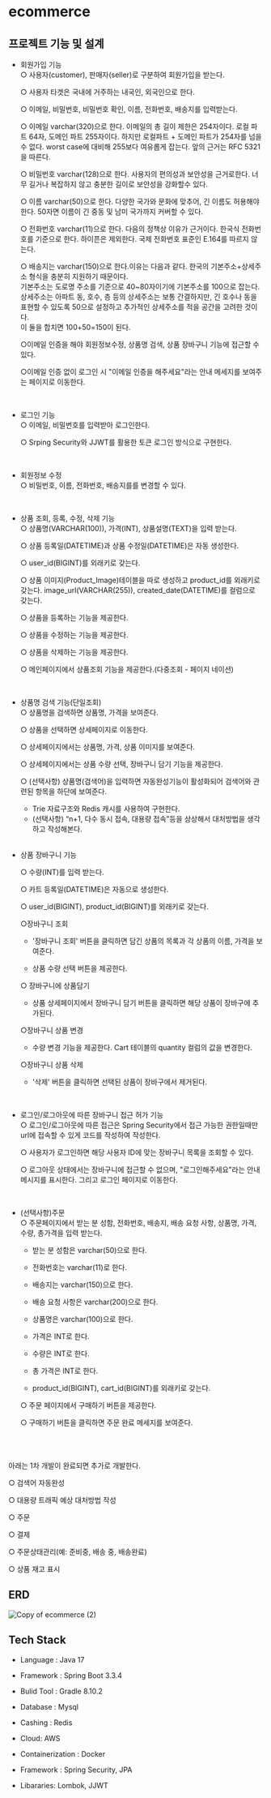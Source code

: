 # ecommerce


## 프로젝트 기능 및 설계
 * 회원가입 기능<br>
   &#9675; 사용자(customer), 판매자(seller)로 구분하여 회원가입을 받는다.


   &#9675; 사용자 타겟은 국내에 거주하는 내국인, 외국인으로 한다.


   &#9675; 이메일, 비밀번호, 비밀번호 확인, 이름, 전화번호, 배송지를 입력받는다.


   &#9675; 이메일 varchar(320)으로 한다. 이메일의 총 길이 제한은 254자이다. 로컬 파트 64자, 도메인 파트 255자이다. 하지만 로컬파트 + 도메인 파트가 254자를 넘을 수 없다. worst case에 대비해 255보다 여유롭게 잡는다. 앞의 근거는 RFC 5321을 따른다.


   &#9675; 비밀번호 varchar(128)으로 한다. 사용자의 편의성과 보안성을 근거로한다. 너무 길거나 복잡하지 않고 충분한 길이로 보안성을 강화할수 있다.


   &#9675; 이름 varchar(50)으로 한다. 다양한 국가와 문화에 맞추어, 긴 이름도 허용해야한다. 50자면 이름이 긴 중동 및 남미 국가까지 커버할 수 있다.


   &#9675; 전화번호 varchar(11)으로 한다. 다음의 정책상 이유가 근거이다. 한국식 전화번호를 기준으로 한다. 하이픈은 제외한다. 국제 전화번호 표준인 E.164를 따르지 않는다.


   &#9675; 배송지는 varchar(150)으로 한다.이유는 다음과 같다. 한국의 기본주소+상세주소 형식을 충분히 지원하기 때문이다.
   <br>기본주소는 도로명 주소를 기준으로 40~80자이기에 기본주소를 100으로 잡는다.
   <br>상세주소는 아파트 동, 호수, 층 등의 상세주소는 보통 간결하지만, 긴 호수나 동을 표현할 수 있도록 50으로 설정하고 추가적인 상세주소를 적을 공간을 고려한 것이다.
   <br>이 둘을 합치면 100+50=150이 된다.


   &#9675;이메일 인증을 해야 회원정보수정, 상품명 검색, 상품 장바구니 기능에 접근할 수 있다.


   &#9675;이메일 인증 없이 로그인 시 "이메일 인증을 해주세요"라는 안내 메세지를 보여주는 페이지로 이동한다.

   <br>
 * 로그인 기능<br>
   &#9675; 이메일, 비밀번호를 입력받아 로그인한다.

   
   &#9675; Srping Security와 JJWT를 활용한 토큰 로그인 방식으로 구현한다.

   <br>
* 회원정보 수정<br>
   &#9675; 비밀번호, 이름, 전화번호, 배송지를를 변경할 수 있다.<br>

    <br>
* 상품 조회, 등록, 수정, 삭제 기능<br>
   &#9675; 상품명(VARCHAR(100)), 가격(INT), 상품설명(TEXT)을 입력 받는다.

   
   &#9675; 상품 등록일(DATETIME)과 상품 수정일(DATETIME)은 자동 생성한다.

   
   &#9675; user_id(BIGINT)를 외래키로 갖는다.

   
   &#9675; 상품 이미지(Product_Image)테이블을 따로 생성하고 product_id를 외래키로 갖는다. image_url(VARCHAR(255)), created_date(DATETIME)를 컬럼으로 갖는다.

   
   &#9675; 상품을 등록하는 기능을 제공한다.

   
   &#9675; 상품을 수정하는 기능을 제공한다.

   
   &#9675; 상품을 삭제하는 기능을 제공한다.

   
   &#9675; 메인페이지에서 상품조회 기능을 제공한다.(다중조회 - 페이지 네이션)

   <br>
* 상품명 검색 기능(단일조회)<br>
  &#9675; 상품명을 검색하면 상품명, 가격을 보여준다.

  
  &#9675; 상품을 선택하면 상세페이지로 이동한다.

  
  &#9675; 상세페이지에서는 상품명, 가격, 상품 이미지를 보여준다.

  
  &#9675; 상세페이지에서는 상품 수량 선택, 장바구니 담기 기능을 제공한다.

  
  &#9675; (선택사항) 상품명(검색어)을 입력하면 자동완성기능이 활성화되어 검색어와 관련된 항목을 하단에 보여준다.
   - Trie 자료구조와 Redis 캐시를 사용하여 구현한다.
   - (선택사항) “n+1, 다수 동시 접속, 대용량 접속”등을 상상해서 대처방법을 생각하고 작성해본다.
      

  <br>
* 상품 장바구니 기능

  &#9675; 수량(INT)를 입력 받는다.
  

  &#9675; 카트 등록일(DATETIME)은 자동으로 생성한다.

  
  &#9675; user_id(BIGINT), product_id(BIGINT)를 외래키로 갖는다.


  &#9675;장바구니 조회


   - '장바구니 조회' 버튼을 클릭하면 담긴 상품의 목록과 각 상품의 이름, 가격을 보여준다.
 
     
   - 상품 수량 선택 버튼을 제공한다.
 
     

  &#9675; 장바구니에 상품담기

  
   - 상품 상세페이지에서 장바구니 담기 버튼을 클릭하면 해당 상품이 장바구에 추가된다.


  &#9675;장바구니 상품 변경
     - 수량 변경 기능을 제공한다. Cart 테이블의 quantity 컬럼의 값을 변경한다.
     
   
  &#9675;장바구니 상품 삭제
   - '삭제' 버튼을 클릭하면 선택된 상품이 장바구에서 제거된다.
 
     <br>
* 로그인/로그아웃에 따른 장바구니 접근 허가 기능<br>
  &#9675; 로그인/로그아웃에 따른 접근은 Spring Security에서 접근 가능한 권한일때만 url에 접속할 수 있게 코드를 작성하여 작성한다.

  
  &#9675; 사용자가 로그인하면 해당 사용자 ID에 맞는 장바구니 목록을 조회할 수 있다.

  
  &#9675; 로그아웃 상태에서는 장바구니에 접근할 수 없으며, "로그인해주세요"라는 안내 메시지를 표시한다. 그리고 로그인 페이지로 이동한다.

  <br>
* (선택사항)주문<br>
  &#9675; 주문페이지에서 받는 분 성함, 전화번호, 배송지, 배송 요청 사항, 상품명, 가격, 수량, 총가격을 입력 받는다.

   -  받는 분 성함은 varchar(50)으로 한다.
  
   - 전화번호는 varchar(11)로 한다.
  
   - 배송지는 varchar(150)으로 한다.
  
   - 배송 요청 사항은 varchar(200)으로 한다.
  
   - 상품명은 varchar(100)으로 한다.
  
   - 가격은 INT로 한다.
  
   - 수량은 INT로 한다.
  
   - 총 가격은 INT로 한다.
 
   - product_id(BIGINT), cart_id(BIGINT)를 외래키로 갖는다.


  &#9675; 주문 페이지에서 구매하기 버튼을 제공한다.


  &#9675; 구매하기 버튼을 클릭하면 주문 완료 메세지를 보여준다.

<br><br><br>
아래는 1차 개발이 완료되면 추가로 개발한다.


   &#9675; 검색어 자동완성


   &#9675; 대용량 트래픽 예상 대처방법 작성


   &#9675; 주문


   &#9675; 결제

   
   &#9675; 주문상태관리(예: 준비중, 배송 중, 배송완료)

   
   &#9675; 상품 재고 표시


   


## ERD

![Copy of ecommerce (2)](https://github.com/user-attachments/assets/27d79834-4ee2-4b4a-a553-9c6575532351)








## Tech Stack


* Language : Java 17

  
* Framework : Spring Boot 3.3.4

  
* Bulid Tool : Gradle 8.10.2

  
* Database : Mysql

  
* Cashing : Redis

  
* Cloud: AWS

  
* Containerization : Docker

  
* Framework : Spring Security, JPA

  
* Libararies: Lombok, JJWT
